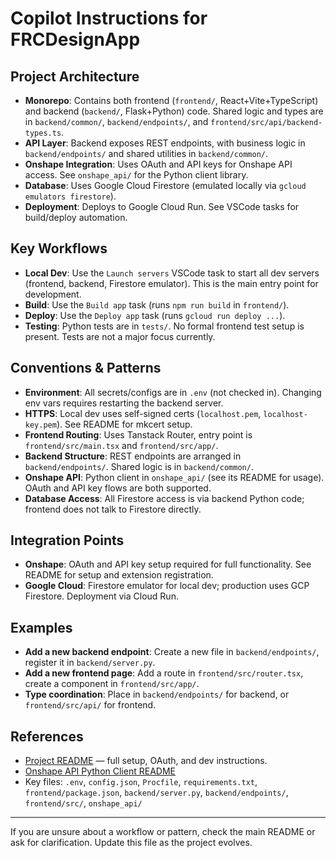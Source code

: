 # Copilot Instructions for FRCDesignApp

## Project Architecture

-   **Monorepo**: Contains both frontend (`frontend/`, React+Vite+TypeScript) and backend (`backend/`, Flask+Python) code. Shared logic and types are in `backend/common/`, `backend/endpoints/`, and `frontend/src/api/backend-types.ts`.
-   **API Layer**: Backend exposes REST endpoints, with business logic in `backend/endpoints/` and shared utilities in `backend/common/`.
-   **Onshape Integration**: Uses OAuth and API keys for Onshape API access. See `onshape_api/` for the Python client library.
-   **Database**: Uses Google Cloud Firestore (emulated locally via `gcloud emulators firestore`).
-   **Deployment**: Deploys to Google Cloud Run. See VSCode tasks for build/deploy automation.

## Key Workflows

-   **Local Dev**: Use the `Launch servers` VSCode task to start all dev servers (frontend, backend, Firestore emulator). This is the main entry point for development.
-   **Build**: Use the `Build app` task (runs `npm run build` in `frontend/`).
-   **Deploy**: Use the `Deploy app` task (runs `gcloud run deploy ...`).
-   **Testing**: Python tests are in `tests/`. No formal frontend test setup is present. Tests are not a major focus currently.

## Conventions & Patterns

-   **Environment**: All secrets/configs are in `.env` (not checked in). Changing env vars requires restarting the backend server.
-   **HTTPS**: Local dev uses self-signed certs (`localhost.pem`, `localhost-key.pem`). See README for mkcert setup.
-   **Frontend Routing**: Uses Tanstack Router, entry point is `frontend/src/main.tsx` and `frontend/src/app/`.
-   **Backend Structure**: REST endpoints are arranged in `backend/endpoints/`. Shared logic is in `backend/common/`.
-   **Onshape API**: Python client in `onshape_api/` (see its README for usage). OAuth and API key flows are both supported.
-   **Database Access**: All Firestore access is via backend Python code; frontend does not talk to Firestore directly.

## Integration Points

-   **Onshape**: OAuth and API key setup required for full functionality. See README for setup and extension registration.
-   **Google Cloud**: Firestore emulator for local dev; production uses GCP Firestore. Deployment via Cloud Run.

## Examples

-   **Add a new backend endpoint**: Create a new file in `backend/endpoints/`, register it in `backend/server.py`.
-   **Add a new frontend page**: Add a route in `frontend/src/router.tsx`, create a component in `frontend/src/app/`.
-   **Type coordination**: Place in `backend/endpoints/` for backend, or `frontend/src/api/` for frontend.

## References

-   [Project README](../README.md) — full setup, OAuth, and dev instructions.
-   [Onshape API Python Client README](../onshape_api/README.md)
-   Key files: `.env`, `config.json`, `Procfile`, `requirements.txt`, `frontend/package.json`, `backend/server.py`, `backend/endpoints/`, `frontend/src/`, `onshape_api/`

---

If you are unsure about a workflow or pattern, check the main README or ask for clarification. Update this file as the project evolves.
